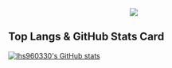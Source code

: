 <div align="center">
  <img src="https://github.com/user-attachments/assets/0c6c725a-fe9d-4c07-ae87-1725239b0289" />
</div>

## Top Langs & GitHub Stats Card
  [![lhs960330's GitHub stats](https://github-readme-stats.vercel.app/api?username=lhs960330&include_all_commits=true&theme=one_dark_pro&&hide_border=true&&count_private=true)](https://github.com/lhs960330/github-readme-stats)
